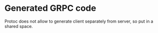 # Generated GRPC code

Protoc does not allow to generate client separately from server,
so put in a shared space.
